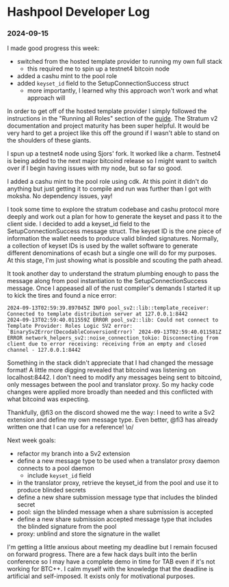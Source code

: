# Hashpool Developer Log
### 2024-09-15

I made good progress this week:
- switched from the hosted template provider to running my own full stack
  - this required me to spin up a testnet4 bitcoin node
- added a cashu mint to the pool role
- added `keyset_id` field to the SetupConnectionSuccess struct
  - more importantly, I learned why this approach won't work and what approach will

In order to get off of the hosted template provider I simply followed the instructions in the "Running all Roles" section of the [guide](https://stratumprotocol.org/getting-started/#ii-getting-started---running-all-roles). The Stratum v2 documentation and project maturity has been super helpful. It would be very hard to get a project like this off the ground if I wasn't able to stand on the shoulders of these giants.

I spun up a testnet4 node using Sjors' fork. It worked like a charm. Testnet4 is being added to the next major bitcoind release so I might want to switch over if I begin having issues with my node, but so far so good.

I added a cashu mint to the pool role using cdk. At this point it didn't do anything but just getting it to compile and run was further than I got with moksha. No dependency issues, yay!

I took some time to explore the stratum codebase and cashu protocol more deeply and work out a plan for how to generate the keyset and pass it to the client side. I decided to add a keyset_id field to the SetupConnectionSuccess message struct. The keyset ID is the one piece of information the wallet needs to produce valid blinded signatures. Normally, a collection of keyset IDs is used by the wallet software to generate different denominations of ecash but a single one will do for my purposes. At this stage, I'm just showing what is possible and scouting the path ahead.

It took another day to understand the stratum plumbing enough to pass the message along from pool instantiation to the SetupConnectionSuccess message. Once I appeased all of the rust compiler's demands I started it up to kick the tires and found a nice error:

```
2024-09-13T02:59:39.897045Z INFO pool_sv2::lib::template_receiver: Connected to template distribution server at 127.0.0.1:8442 
2024-09-13T02:59:40.011559Z ERROR pool_sv2::lib: Could not connect to Template Provider: Roles Logic SV2 error: `BinarySv2Error(DecodableConversionError)` 2024-09-13T02:59:40.011581Z ERROR network_helpers_sv2::noise_connection_tokio: Disconnecting from client due to error receiving: receiving from an empty and closed channel - 127.0.0.1:8442
```

Something in the stack didn't appreciate that I had changed the message format! A little more digging revealed that bitcoind was listening on localhost:8442. I don't need to modify any messages being sent to bitcoind, only messages between the pool and translator proxy. So my hacky code changes were applied more broadly than needed and this conflicted with what bitcoind was expecting.

Thankfully, @fi3 on the discord showed me the way: I need to write a Sv2 extension and define my own message type. Even better, @fi3 has already written one that I can use for a reference! \o/

Next week goals:
- refactor my branch into a Sv2 extension
- define a new message type to be used when a translator proxy daemon connects to a pool daemon
  - include `keyset_id` field
- in the translator proxy, retrieve the keyset_id from the pool and use it to produce blinded secrets
- define a new share submission message type that includes the blinded secret
- pool: sign the blinded message when a share submission is accepted
- define a new share submission accepted message type that includes the blinded signature from the pool
- proxy: unblind and store the signature in the wallet

I'm getting a little anxious about meeting my deadline but I remain focused on forward progress. There are a few hack days built into the berlin conference so I may have a complete demo in time for TAB even if it's not working for BTC++. I calm myself with the knowledge that the deadline is artificial and self-imposed. It exists only for motivational purposes.
